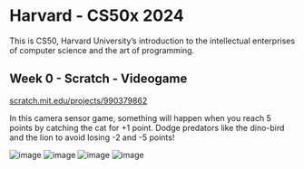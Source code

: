 # Harvard - CS50x 2024
This is CS50, Harvard University’s introduction to the intellectual enterprises of computer science and the art of programming.

## Week 0 - Scratch - Videogame
[scratch.mit.edu/projects/990379862](https://scratch.mit.edu/projects/990379862)

In this camera sensor game, something will happen when you reach 5 points by catching the cat for +1 point. Dodge predators like the dino-bird and the lion to avoid losing -2 and -5 points!

![image](https://github.com/anjimenezp/Harvard_CS50x_W0_Scratch/assets/55604046/0f7a2637-7dbc-477a-9fb8-d693d7a110ab)
![image](https://github.com/anjimenezp/Harvard_CS50x_W0_Scratch/assets/55604046/5239b57b-2720-4cdd-86d8-b7c8ea97c740)
![image](https://github.com/anjimenezp/Harvard_CS50x_W0_Scratch/assets/55604046/8e4675d7-db33-4c30-9e91-e82aa1356ceb)
![image](https://github.com/anjimenezp/Harvard_CS50x_W0_Scratch/assets/55604046/8e759372-afb5-4268-9566-e825e5045f21)


